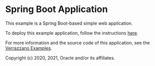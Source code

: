 # Spring Boot Application

This example is a Spring Boot-based simple web application.

To deploy this example application, follow the instructions [here](https://verrazzano.io/latest/docs/samples/spring-boot/).

For more information and the source code of this application, see the [Verrazzano Examples](https://github.com/verrazzano/examples).

Copyright (c) 2020, 2021, Oracle and/or its affiliates.
